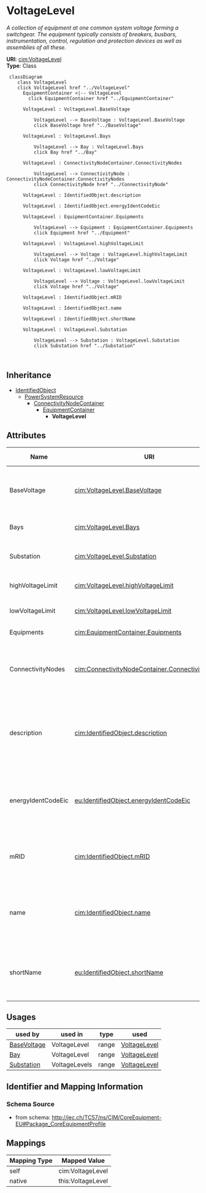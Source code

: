 # VoltageLevel


_A collection of equipment at one common system voltage forming a switchgear. The equipment typically consists of breakers, busbars, instrumentation, control, regulation and protection devices as well as assemblies of all these._





**URI**: [cim:VoltageLevel](http://iec.ch/TC57/CIM100#VoltageLevel)<br />
**Type**: Class




```mermaid
 classDiagram
    class VoltageLevel
    click VoltageLevel href "../VoltageLevel"
      EquipmentContainer <|-- VoltageLevel
        click EquipmentContainer href "../EquipmentContainer"
      
      VoltageLevel : VoltageLevel.BaseVoltage
        
          VoltageLevel --> BaseVoltage : VoltageLevel.BaseVoltage
          click BaseVoltage href "../BaseVoltage"
        
      VoltageLevel : VoltageLevel.Bays
        
          VoltageLevel --> Bay : VoltageLevel.Bays
          click Bay href "../Bay"
        
      VoltageLevel : ConnectivityNodeContainer.ConnectivityNodes
        
          VoltageLevel --> ConnectivityNode : ConnectivityNodeContainer.ConnectivityNodes
          click ConnectivityNode href "../ConnectivityNode"
        
      VoltageLevel : IdentifiedObject.description
        
      VoltageLevel : IdentifiedObject.energyIdentCodeEic
        
      VoltageLevel : EquipmentContainer.Equipments
        
          VoltageLevel --> Equipment : EquipmentContainer.Equipments
          click Equipment href "../Equipment"
        
      VoltageLevel : VoltageLevel.highVoltageLimit
        
          VoltageLevel --> Voltage : VoltageLevel.highVoltageLimit
          click Voltage href "../Voltage"
        
      VoltageLevel : VoltageLevel.lowVoltageLimit
        
          VoltageLevel --> Voltage : VoltageLevel.lowVoltageLimit
          click Voltage href "../Voltage"
        
      VoltageLevel : IdentifiedObject.mRID
        
      VoltageLevel : IdentifiedObject.name
        
      VoltageLevel : IdentifiedObject.shortName
        
      VoltageLevel : VoltageLevel.Substation
        
          VoltageLevel --> Substation : VoltageLevel.Substation
          click Substation href "../Substation"
        
      
```





## Inheritance
* [IdentifiedObject](IdentifiedObject.md)
    * [PowerSystemResource](PowerSystemResource.md)
        * [ConnectivityNodeContainer](ConnectivityNodeContainer.md)
            * [EquipmentContainer](EquipmentContainer.md)
                * **VoltageLevel**



## Attributes


| Name | URI | Cardinality and Range | Description | Inheritance |
| ---  | --- | --- | --- | --- |
| BaseVoltage | [cim:VoltageLevel.BaseVoltage](http://iec.ch/TC57/CIM100#VoltageLevel.BaseVoltage) | 1 <br />  [BaseVoltage](BaseVoltage.md)  | The base voltage used for all equipment within the voltage level | direct |
| Bays | [cim:VoltageLevel.Bays](http://iec.ch/TC57/CIM100#VoltageLevel.Bays) | * <br />  [Bay](Bay.md)  | The bays within this voltage level | direct |
| Substation | [cim:VoltageLevel.Substation](http://iec.ch/TC57/CIM100#VoltageLevel.Substation) | 1 <br />  [Substation](Substation.md)  | The substation of the voltage level | direct |
| highVoltageLimit | [cim:VoltageLevel.highVoltageLimit](http://iec.ch/TC57/CIM100#VoltageLevel.highVoltageLimit) | 0..1 <br />  [Voltage](Voltage.md)  | The bus bar's high voltage limit | direct |
| lowVoltageLimit | [cim:VoltageLevel.lowVoltageLimit](http://iec.ch/TC57/CIM100#VoltageLevel.lowVoltageLimit) | 0..1 <br />  [Voltage](Voltage.md)  | The bus bar's low voltage limit | direct |
| Equipments | [cim:EquipmentContainer.Equipments](http://iec.ch/TC57/CIM100#EquipmentContainer.Equipments) | * <br />  [Equipment](Equipment.md)  | Contained equipment | [EquipmentContainer](EquipmentContainer.md) |
| ConnectivityNodes | [cim:ConnectivityNodeContainer.ConnectivityNodes](http://iec.ch/TC57/CIM100#ConnectivityNodeContainer.ConnectivityNodes) | * <br />  [ConnectivityNode](ConnectivityNode.md)  | Connectivity nodes which belong to this connectivity node container | [ConnectivityNodeContainer](ConnectivityNodeContainer.md) |
| description | [cim:IdentifiedObject.description](http://iec.ch/TC57/CIM100#IdentifiedObject.description) | 0..1 <br />  string  | The description is a free human readable text describing or naming the object | [IdentifiedObject](IdentifiedObject.md) |
| energyIdentCodeEic | [eu:IdentifiedObject.energyIdentCodeEic](http://iec.ch/TC57/CIM100-European#IdentifiedObject.energyIdentCodeEic) | 0..1 <br />  string  | The attribute is used for an exchange of the EIC code (Energy identification ... | [IdentifiedObject](IdentifiedObject.md) |
| mRID | [cim:IdentifiedObject.mRID](http://iec.ch/TC57/CIM100#IdentifiedObject.mRID) | 1 <br />  string  | Master resource identifier issued by a model authority | [IdentifiedObject](IdentifiedObject.md) |
| name | [cim:IdentifiedObject.name](http://iec.ch/TC57/CIM100#IdentifiedObject.name) | 1 <br />  string  | The name is any free human readable and possibly non unique text naming the o... | [IdentifiedObject](IdentifiedObject.md) |
| shortName | [eu:IdentifiedObject.shortName](http://iec.ch/TC57/CIM100-European#IdentifiedObject.shortName) | 0..1 <br />  string  | The attribute is used for an exchange of a human readable short name with len... | [IdentifiedObject](IdentifiedObject.md) |





## Usages

| used by | used in | type | used |
| ---  | --- | --- | --- |
| [BaseVoltage](BaseVoltage.md) | VoltageLevel | range | [VoltageLevel](VoltageLevel.md) |
| [Bay](Bay.md) | VoltageLevel | range | [VoltageLevel](VoltageLevel.md) |
| [Substation](Substation.md) | VoltageLevels | range | [VoltageLevel](VoltageLevel.md) |






## Identifier and Mapping Information







### Schema Source


* from schema: http://iec.ch/TC57/ns/CIM/CoreEquipment-EU#Package_CoreEquipmentProfile





## Mappings

| Mapping Type | Mapped Value |
| ---  | ---  |
| self | cim:VoltageLevel |
| native | this:VoltageLevel |




